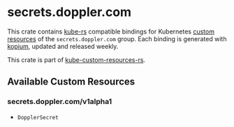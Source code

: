 <!--
SPDX-FileCopyrightText: The kube-custom-resources-rs Authors
SPDX-License-Identifier: 0BSD
 -->

# secrets.doppler.com

This crate contains [kube-rs](https://kube.rs/) compatible bindings for Kubernetes [custom resources](https://kubernetes.io/docs/tasks/extend-kubernetes/custom-resources/custom-resource-definitions/) of the `secrets.doppler.com` group. Each binding is generated with [kopium](https://github.com/kube-rs/kopium), updated and released weekly.

This crate is part of [kube-custom-resources-rs](https://github.com/metio/kube-custom-resources-rs).

## Available Custom Resources

### secrets.doppler.com/v1alpha1
- `DopplerSecret`
